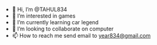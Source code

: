 - 👋 Hi, I’m @TAHUL834
- 👀 I’m interested in games
- 🌱 I’m currently learning car legend
- 💞️ I’m looking to collaborate on computer
- 📫 How to reach me send email to year834@gmail.com

<!---
TAHUL834/TAHUL834 is a ✨ special ✨ repository because its `README.md` (this file) appears on your GitHub profile.
You can click the Preview link to take a look at your changes.
--->
